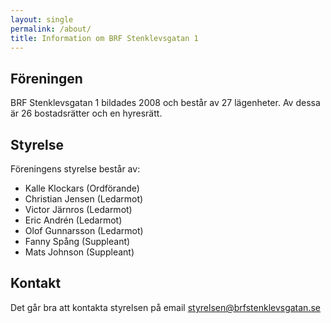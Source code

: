 ```yaml
---
layout: single
permalink: /about/
title: Information om BRF Stenklevsgatan 1
---
```

## Föreningen
BRF Stenklevsgatan 1 bildades 2008 och består av 27 lägenheter. Av dessa är 26 bostadsrätter och en hyresrätt. 

## Styrelse
Föreningens styrelse består av:
- Kalle Klockars (Ordförande)
- Christian Jensen (Ledarmot)
- Victor Järnros (Ledarmot)
- Eric Andrén (Ledarmot)
- Olof Gunnarsson (Ledarmot)
- Fanny Spång (Suppleant)
- Mats Johnson (Suppleant)

## Kontakt
Det går bra att kontakta styrelsen på email <styrelsen@brfstenklevsgatan.se>

